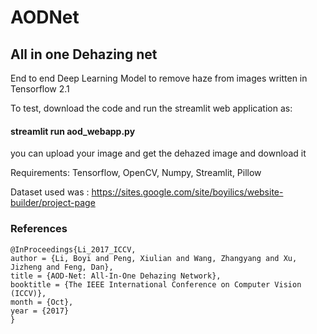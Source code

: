 # AODNet

## All in one Dehazing net

End to end Deep Learning Model to remove haze from images written in Tensorflow 2.1

To test, download the code and run the streamlit web application as:

#### streamlit run aod_webapp.py 

you can upload your image and get the dehazed image and download it

Requirements:
Tensorflow, OpenCV, Numpy, Streamlit, Pillow

Dataset used was : https://sites.google.com/site/boyilics/website-builder/project-page

### References

```
@InProceedings{Li_2017_ICCV,
author = {Li, Boyi and Peng, Xiulian and Wang, Zhangyang and Xu, Jizheng and Feng, Dan},
title = {AOD-Net: All-In-One Dehazing Network},
booktitle = {The IEEE International Conference on Computer Vision (ICCV)},
month = {Oct},
year = {2017}
}
```


